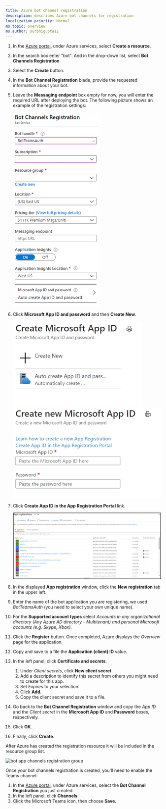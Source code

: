 ```yaml
---
title: Azure bot channel registration
description: describes Azure bot channels for registration
localization_priority: Normal
ms.topic: overview
ms.author: surbhigupta12
---
```


1. In the [Azure portal](https://ms.portal.azure.com/#home), under Azure services, select **Create a resource**.
1. In the search box enter "bot". And in the drop-down list, select **Bot Channels Registration**.
1. Select the **Create** button.
1. In the **Bot Channel Registration** blade, provide the requested information about your bot.
1. Leave the **Messaging endpoint** box empty for now, you will enter the required URL after deploying the bot. The following picture shows an example of the registration settings:

    ![bot app channels registration](../../assets/images/authentication/auth-bot-channels-registration.png)

1. Click **Microsoft App ID and password** and then **Create New**.

    ![Create Microsoft App ID](../../assets/images/authentication/CreateMicrosoftAppID.png)
    ![Create New Microsoft App ID](../../assets/images/authentication/CreateNewMicrosoftAppID.png)    

1. Click **Create App ID in the App Registration Portal** link.

   ![App Registrations](../../assets/images/authentication/AppRegistration.png)
   
1. In the displayed **App registration** window, click the **New registration** tab in the upper left.
1. Enter the name of the bot application you are registering, we used *BotTeamsAuth* (you need to select your own unique name).
1. For the **Supported account types** select *Accounts in any organizational directory (Any Azure AD directory - Multitenant) and personal Microsoft accounts (e.g. Skype, Xbox)*.
1. Click the **Register** button. Once completed, Azure displays the *Overview* page for the application.
1. Copy and save to a file the **Application (client) ID** value.
1. In the left panel, click **Certificate and secrets**.
    1. Under *Client secrets*, click **New client secret**.
    1. Add a description to identify this secret from others you might need to create for this app.
    1. Set *Expires* to your selection.
    1. Click **Add**.
    1. Copy the client secret and save it to a file.
1. Go back to the **Bot Channel Registration** window and copy the *App ID* and the *Client secret* in the **Microsoft App ID** and **Password** boxes, respectively.
1. Click **OK**.
1. Finally, click **Create**.

After Azure has created the registration resource it will be included in the resource group list.  

![bot app channels registration group](~/assets/images/authentication/auth-bot-channels-registration-group.PNG)

Once your bot channels registration is created, you'll need to enable the Teams channel.

1. In the [Azure portal](https://ms.portal.azure.com/#home), under Azure services, select the **Bot Channel Registration** you just created.
1. In the left panel, click **Channels**.
1. Click the Microsoft Teams icon, then choose **Save**.
